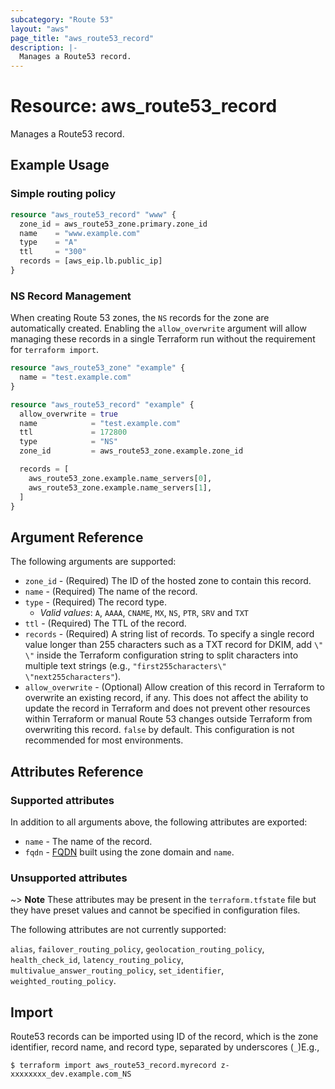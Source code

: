 ```yaml
---
subcategory: "Route 53"
layout: "aws"
page_title: "aws_route53_record"
description: |-
  Manages a Route53 record.
---
```


# Resource: aws_route53_record

Manages a Route53 record.

## Example Usage

### Simple routing policy

```terraform
resource "aws_route53_record" "www" {
  zone_id = aws_route53_zone.primary.zone_id
  name    = "www.example.com"
  type    = "A"
  ttl     = "300"
  records = [aws_eip.lb.public_ip]
}
```

### NS Record Management

When creating Route 53 zones, the `NS` records for the zone are automatically created. Enabling the `allow_overwrite` argument will allow managing these records in a single Terraform run without the requirement for `terraform import`.

```terraform
resource "aws_route53_zone" "example" {
  name = "test.example.com"
}

resource "aws_route53_record" "example" {
  allow_overwrite = true
  name            = "test.example.com"
  ttl             = 172800
  type            = "NS"
  zone_id         = aws_route53_zone.example.zone_id

  records = [
    aws_route53_zone.example.name_servers[0],
    aws_route53_zone.example.name_servers[1],
  ]
}
```

## Argument Reference

The following arguments are supported:

* `zone_id` - (Required) The ID of the hosted zone to contain this record.
* `name` - (Required) The name of the record.
* `type` - (Required) The record type.
    * _Valid values_: `A`, `AAAA`, `CNAME`, `MX`, `NS`, `PTR`, `SRV` and `TXT`
* `ttl` - (Required) The TTL of the record.
* `records` - (Required) A string list of records. To specify a single record value longer than 255 characters such as a TXT record for DKIM, add `\" \"` inside the Terraform configuration string to split characters into multiple text strings (e.g., `"first255characters\" \"next255characters"`).
* `allow_overwrite` - (Optional) Allow creation of this record in Terraform to overwrite an existing record, if any. This does not affect the ability to update the record in Terraform and does not prevent other resources within Terraform or manual Route 53 changes outside Terraform from overwriting this record. `false` by default. This configuration is not recommended for most environments.

## Attributes Reference

### Supported attributes

In addition to all arguments above, the following attributes are exported:

* `name` - The name of the record.
* `fqdn` - [FQDN](https://en.wikipedia.org/wiki/Fully_qualified_domain_name) built using the zone domain and `name`.

### Unsupported attributes

~> **Note** These attributes may be present in the `terraform.tfstate` file but they have preset values and cannot be specified in configuration files.

The following attributes are not currently supported:

`alias`, `failover_routing_policy`, `geolocation_routing_policy`, `health_check_id`, `latency_routing_policy`, `multivalue_answer_routing_policy`, `set_identifier`, `weighted_routing_policy`.

## Import

Route53 records can be imported using ID of the record, which is the zone identifier, record name, and record type, separated by underscores (`_`)E.g.,

```
$ terraform import aws_route53_record.myrecord z-xxxxxxxx_dev.example.com_NS
```
